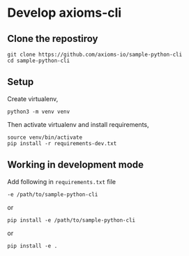 # Develop axioms-cli

## Clone the repostiroy

```
git clone https://github.com/axioms-io/sample-python-cli
cd sample-python-cli
```

## Setup
Create virtualenv,

```
python3 -m venv venv
```

Then activate virtualenv and install requirements,

```
source venv/bin/activate
pip install -r requirements-dev.txt
```

## Working in development mode
Add following in `requirements.txt` file

```
-e /path/to/sample-python-cli
```

or

```
pip install -e /path/to/sample-python-cli
```

or

```
pip install -e .
```